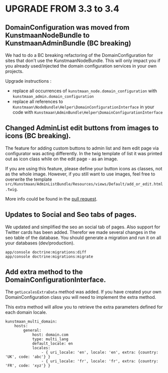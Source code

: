 # UPGRADE FROM 3.3 to 3.4

## DomainConfiguration was moved from KunstmaanNodeBundle to KunstmaanAdminBundle (BC breaking)

We had to do a BC breaking refactoring of the DomainConfiguration for sites that don't use the KunstmaanNodeBundle. This will only impact you if you already
used/injected the domain configuration services in your own projects.

Upgrade instructions :

- replace all occurrences of ```kunstmaan_node.domain_configuration``` with ```kunstmaan_admin.domain_configuration```
- replace all references to ```Kunstmaan\NodeBundle\Helper\DomainConfigurationInterface``` in your code with ```Kunstmaan\AdminBundle\Helper\DomainConfigurationInterface```

## Changed AdminList edit buttons from images to icons (BC breaking).

The feature for adding custom buttons to admin list and item edit page via configurator was acting differently. In the twig template of list it was printed out as icon class while on the edit page - as an image.

If you are using this feature, please define your button icons as classes, not as the whole image. However, if you still want to use images, feel free to overwrite the template `src/Kunstmaan/AdminListBundle/Resources/views/Default/add_or_edit.html.twig`.

More info could be found in the [pull request](https://github.com/Kunstmaan/KunstmaanBundlesCMS/pull/755).

## Updates to Social and Seo tabs of pages.

We updated and simplified the seo an social tab of pages. Also support for Twitter cards has been added.
Therefor we made several changes in the seo table of the database. 
You should generate a migration and run it on all your databases (dev/production).

```
app/console doctrine:migrations:diff
app/console doctrine:migrations:migrate
```

## Add extra method to the DomainConfigurationInterface.

The `getLocalesExtraData` method was added. If you have created your own DomainConfiguration class you will need
to implement the extra method.

This extra method will allow you to retrieve the extra parameters defined for each domain locale.

```
kunstmaan_multi_domain:
    hosts:
        general:
            host: domain.com
            type: multi_lang
            default_locale: en
            locales:
                - { uri_locale: 'en', locale: 'en', extra: {country: 'UK', code: 'abc'} }
                - { uri_locale: 'fr', locale: 'fr', extra: {country: 'FR', code: 'xyz'} }
```
